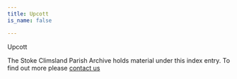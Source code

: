 ```yaml
---
title: Upcott
is_name: false

---
```


Upcott


The Stoke Climsland Parish Archive holds material under this index entry. To find out more please [contact us](/contact/)
